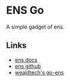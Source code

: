 # ENS Go

A simple gadget of ens.

## Links

* [ens docs](https://docs.ens.domains)
* [ens github](https://github.com/ensdomains/ens)
* [wealdtech's go-ens](https://github.com/wealdtech/go-ens/v3)
